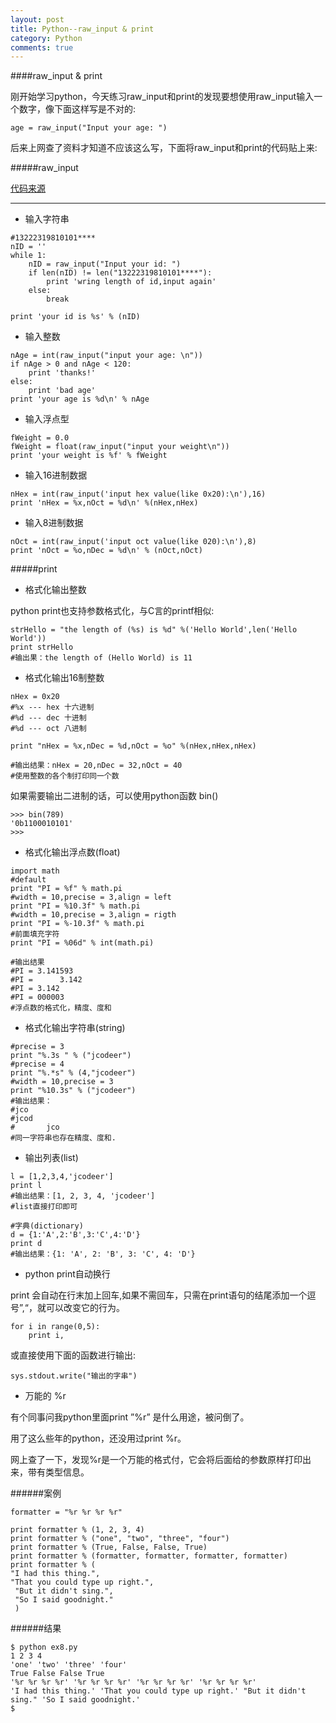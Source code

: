 ```yaml
---
layout: post
title: Python--raw_input & print
category: Python
comments: true
---
```


####raw_input & print

刚开始学习python，今天练习raw_input和print的发现要想使用raw_input输入一个数字，像下面这样写是不对的:

	age = raw_input("Input your age: ")

后来上网查了资料才知道不应该这么写，下面将raw_input和print的代码贴上来:

#####raw_input

[代码来源](http://www.pythonclub.org/python-basic/raw-input)

---

- 输入字符串

```
#13222319810101****
nID = ''
while 1:
    nID = raw_input("Input your id: ")
    if len(nID) != len("13222319810101****"):
        print 'wring length of id,input again'
    else:
        break

print 'your id is %s' % (nID)
```

- 输入整数

```
nAge = int(raw_input("input your age: \n"))
if nAge > 0 and nAge < 120:
    print 'thanks!'
else:
    print 'bad age'
print 'your age is %d\n' % nAge
```

- 输入浮点型

```
fWeight = 0.0
fWeight = float(raw_input("input your weight\n"))
print 'your weight is %f' % fWeight
```

- 输入16进制数据

```
nHex = int(raw_input('input hex value(like 0x20):\n'),16)
print 'nHex = %x,nOct = %d\n' %(nHex,nHex)
```

- 输入8进制数据

```
nOct = int(raw_input('input oct value(like 020):\n'),8)
print 'nOct = %o,nDec = %d\n' % (nOct,nOct)
```

#####print

- 格式化输出整数

python print也支持参数格式化，与C言的printf相似:

```
strHello = "the length of (%s) is %d" %('Hello World',len('Hello World'))
print strHello
#输出果：the length of (Hello World) is 11
```

- 格式化输出16制整数

```
nHex = 0x20
#%x --- hex 十六进制
#%d --- dec 十进制
#%d --- oct 八进制

print "nHex = %x,nDec = %d,nOct = %o" %(nHex,nHex,nHex)

#输出结果：nHex = 20,nDec = 32,nOct = 40
#使用整数的各个制打印同一个数
```

如果需要输出二进制的话，可以使用python函数 bin()

```
>>> bin(789)
'0b1100010101'
>>>
```

- 格式化输出浮点数(float)

```
import math
#default
print "PI = %f" % math.pi
#width = 10,precise = 3,align = left
print "PI = %10.3f" % math.pi
#width = 10,precise = 3,align = rigth
print "PI = %-10.3f" % math.pi
#前面填充字符
print "PI = %06d" % int(math.pi)
 
#输出结果
#PI = 3.141593
#PI =      3.142
#PI = 3.142
#PI = 000003
#浮点数的格式化，精度、度和
```

- 格式化输出字符串(string)

```
#precise = 3
print "%.3s " % ("jcodeer")
#precise = 4
print "%.*s" % (4,"jcodeer")
#width = 10,precise = 3
print "%10.3s" % ("jcodeer")
#输出结果：
#jco
#jcod
#       jco
#同一字符串也存在精度、度和.
```

- 输出列表(list)

```
l = [1,2,3,4,'jcodeer']
print l
#输出结果：[1, 2, 3, 4, 'jcodeer']
#list直接打印即可

#字典(dictionary)
d = {1:'A',2:'B',3:'C',4:'D'}
print d
#输出结果：{1: 'A', 2: 'B', 3: 'C', 4: 'D'}
```

- python print自动换行

print 会自动在行末加上回车,如果不需回车，只需在print语句的结尾添加一个逗号”,“，就可以改变它的行为。

```
for i in range(0,5):
    print i,
```

或直接使用下面的函数进行输出:

```
sys.stdout.write("输出的字串")
```

- 万能的 %r



有个同事问我python里面print ”%r” 是什么用途，被问倒了。

用了这么些年的python，还没用过print %r。

网上查了一下，发现%r是一个万能的格式付，它会将后面给的参数原样打印出来，带有类型信息。

######案例

```
formatter = "%r %r %r %r"

print formatter % (1, 2, 3, 4)
print formatter % ("one", "two", "three", "four")
print formatter % (True, False, False, True)
print formatter % (formatter, formatter, formatter, formatter)
print formatter % (
"I had this thing.",
"That you could type up right.",
 "But it didn't sing.",
 "So I said goodnight."
 )
```

######结果

```
$ python ex8.py
1 2 3 4
'one' 'two' 'three' 'four'
True False False True
'%r %r %r %r' '%r %r %r %r' '%r %r %r %r' '%r %r %r %r'
'I had this thing.' 'That you could type up right.' "But it didn't sing." 'So I said goodnight.'
$
```

